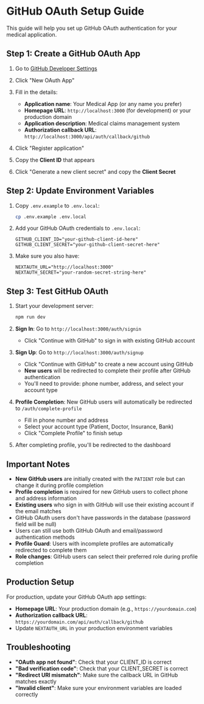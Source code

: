 # GitHub OAuth Setup Guide

This guide will help you set up GitHub OAuth authentication for your medical application.

## Step 1: Create a GitHub OAuth App

1. Go to [GitHub Developer Settings](https://github.com/settings/applications/new)
2. Click "New OAuth App"
3. Fill in the details:
   - **Application name**: Your Medical App (or any name you prefer)
   - **Homepage URL**: `http://localhost:3000` (for development) or your production domain
   - **Application description**: Medical claims management system
   - **Authorization callback URL**: `http://localhost:3000/api/auth/callback/github`

4. Click "Register application"
5. Copy the **Client ID** that appears
6. Click "Generate a new client secret" and copy the **Client Secret**

## Step 2: Update Environment Variables

1. Copy `.env.example` to `.env.local`:
   ```bash
   cp .env.example .env.local
   ```

2. Add your GitHub OAuth credentials to `.env.local`:
   ```env
   GITHUB_CLIENT_ID="your-github-client-id-here"
   GITHUB_CLIENT_SECRET="your-github-client-secret-here"
   ```

3. Make sure you also have:
   ```env
   NEXTAUTH_URL="http://localhost:3000"
   NEXTAUTH_SECRET="your-random-secret-string-here"
   ```

## Step 3: Test GitHub OAuth

1. Start your development server:
   ```bash
   npm run dev
   ```

2. **Sign In**: Go to `http://localhost:3000/auth/signin`
   - Click "Continue with GitHub" to sign in with existing GitHub account

3. **Sign Up**: Go to `http://localhost:3000/auth/signup`
   - Click "Continue with GitHub" to create a new account using GitHub
   - **New users** will be redirected to complete their profile after GitHub authentication
   - You'll need to provide: phone number, address, and select your account type

4. **Profile Completion**: New GitHub users will automatically be redirected to `/auth/complete-profile`
   - Fill in phone number and address
   - Select your account type (Patient, Doctor, Insurance, Bank)
   - Click "Complete Profile" to finish setup

5. After completing profile, you'll be redirected to the dashboard

## Important Notes

- **New GitHub users** are initially created with the `PATIENT` role but can change it during profile completion
- **Profile completion** is required for new GitHub users to collect phone and address information
- **Existing users** who sign in with GitHub will use their existing account if the email matches
- GitHub OAuth users don't have passwords in the database (password field will be null)
- Users can still use both GitHub OAuth and email/password authentication methods
- **Profile Guard**: Users with incomplete profiles are automatically redirected to complete them
- **Role changes**: GitHub users can select their preferred role during profile completion

## Production Setup

For production, update your GitHub OAuth app settings:
- **Homepage URL**: Your production domain (e.g., `https://yourdomain.com`)
- **Authorization callback URL**: `https://yourdomain.com/api/auth/callback/github`
- Update `NEXTAUTH_URL` in your production environment variables

## Troubleshooting

- **"OAuth app not found"**: Check that your CLIENT_ID is correct
- **"Bad verification code"**: Check that your CLIENT_SECRET is correct
- **"Redirect URI mismatch"**: Make sure the callback URL in GitHub matches exactly
- **"Invalid client"**: Make sure your environment variables are loaded correctly
